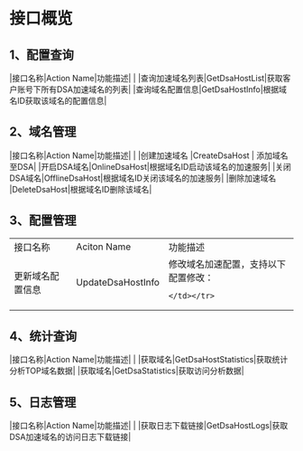 # 接口概览 #

## 1、配置查询 ##
|接口名称|Action Name|功能描述|
|
|查询加速域名列表|GetDsaHostList|获取客户账号下所有DSA加速域名的列表|
|查询域名配置信息|GetDsaHostInfo|根据域名ID获取该域名的配置信息|

## 2、域名管理 ##
|接口名称|Action Name|功能描述|
|
|创建加速域名	|CreateDsaHost | 添加域名至DSA|
|开启DSA域名|OnlineDsaHost|根据域名ID启动该域名的加速服务|
|关闭DSA域名|OfflineDsaHost|根据域名ID关闭该域名的加速服务|
|删除加速域名	|DeleteDsaHost|根据域名ID删除该域名|

## 3、配置管理 ##

<table class="t">
<tbody>
	<td> 
		接口名称
	</td>
	<td> 
		Aciton Name
	</td>
	<td> 
		功能描述
	</td></tr><tr>
	<td>
		更新域名配置信息
	</td>
	<td> 
		UpdateDsaHostInfo
	</td>
	<td> 
		修改域名加速配置，支持以下配置修改：<br>

	</td></tr>
</tbody>
</table>



## 4、统计查询 ##
|接口名称|Action Name|功能描述|
|
|获取域名|GetDsaHostStatistics|获取统计分析TOP域名数据|
|获取域名|GetDsaStatistics|获取访问分析数据|


## 5、日志管理 ##
|接口名称|Action Name|功能描述|
|
|获取日志下载链接|GetDsaHostLogs|获取DSA加速域名的访问日志下载链接|
